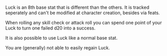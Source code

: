 Luck is an 8th base stat that is different than the others. It is tracked seperately and can't be modified at character creation, besides via feats.

When rolling any skill check or attack roll you can spend one point of your Luck to turn one failed d20 into a success.

It is also possible to use Luck like a normal base stat.

You are (generally) not able to easily regain Luck.